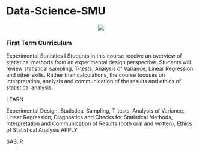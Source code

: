 # Data-Science-SMU

<p align = "center">
<img src = "https://cdn1.datascience.smu.edu/static/images/smu-mds/program/color.png">
</p>

### First Term Curriculum

Experimental Statistics I
Students in this course receive an overview of statistical methods from an experimental design perspective. Students will review statistical sampling, T-tests, Analysis of Variance, Linear Regression and other skills. Rather than calculations, the course focuses on interpretation, analysis and communication of the results and ethics of statistical analysis.

LEARN

Experimental Design, Statistical Sampling, T-tests, Analysis of Variance, Linear Regression, Diagnostics and Checks for Statistical Methods, Interpretation and Communication of Results (both oral and written), Ethics of Statistical Analysis
APPLY

SAS, R

